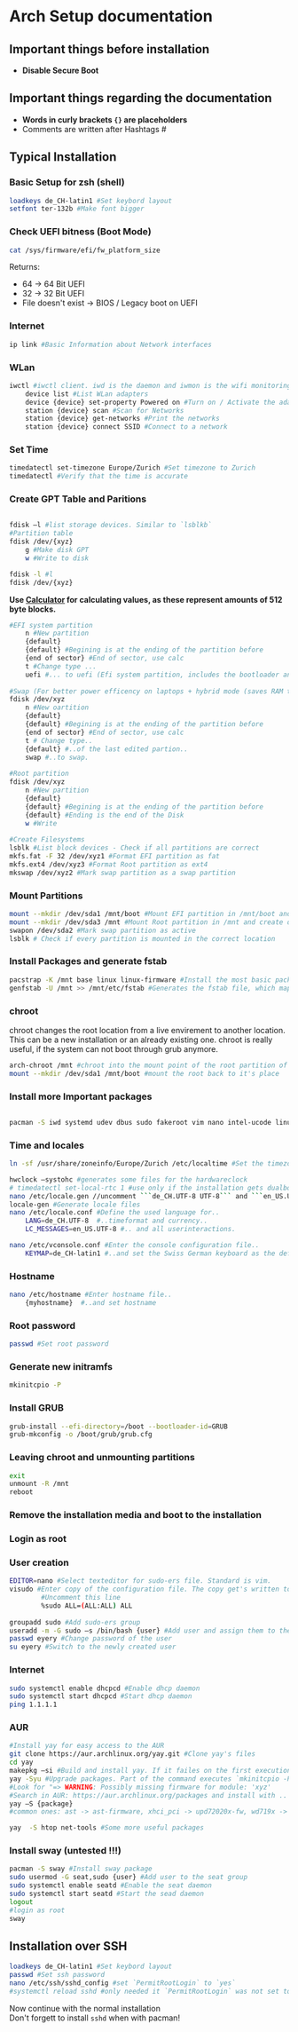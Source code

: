 # Arch Setup documentation 

## Important things before installation
- **Disable Secure Boot**
  
## Important things regarding the documentation
- **Words in curly brackets `{}` are placeholders**
- Comments are written after Hashtags #

## Typical Installation
### Basic Setup for zsh (shell)
```bash
loadkeys de_CH-latin1 #Set keybord layout
setfont ter-132b #Make font bigger
```

### Check UEFI bitness (Boot Mode)
```bash
cat /sys/firmware/efi/fw_platform_size 
```
Returns:
- 64 -> 64 Bit UEFI
- 32 -> 32 Bit UEFI
- File doesn't exist -> BIOS / Legacy boot on UEFI


### Internet
```bash
ip link #Basic Information about Network interfaces
```

### WLan 
```bash
iwctl #iwctl client. iwd is the daemon and iwmon is the wifi monitoring tool 
    device list #List WLan adapters
    device {device} set-property Powered on #Turn on / Activate the adapter 
    station {device} scan #Scan for Networks
    station {device} get-networks #Print the networks
    station {device} connect SSID #Connect to a network
```

### Set Time
```bash
timedatectl set-timezone Europe/Zurich #Set timezone to Zurich
timedatectl #Verify that the time is accurate
```

### Create GPT Table and Paritions
```bash

fdisk –l #list storage devices. Similar to `lsblkb` 
#Partition table
fdisk /dev/{xyz} 
	g #Make disk GPT
	w #Write to disk 

fdisk -l #l
fdisk /dev/{xyz}
```

**Use [Calculator](https://eyer.life/sectorcalc) for calculating values, as these represent amounts of 512 byte blocks.** 
```bash
#EFI system partition
	n #New partition
	{default} 
	{default} #Begining is at the ending of the partition before
	{end of sector} #End of sector, use calc
	t #Change type ...
	uefi #... to uefi (Efi system partition, includes the bootloader and stuff)
	 
#Swap (For better power efficency on laptops + hybrid mode (saves RAM to Disk)) 
fdisk /dev/xyz 
	n #New oartition
	{default} 
	{default} #Begining is at the ending of the partition before
	{end of sector} #End of sector, use calc
	t # Change type..
	{default} #..of the last edited partion..
	swap #..to swap.
	 
#Root partition
fdisk /dev/xyz 
	n #New partition
	{default} 
	{default} #Begining is at the ending of the partition before
	{default} #Ending is the end of the Disk
	w #Write
  
#Create Filesystems
lsblk #List block devices - Check if all partitions are correct
mkfs.fat -F 32 /dev/xyz1 #Format EFI partition as fat
mkfs.ext4 /dev/xyz3 #Format Root partition as ext4
mkswap /dev/xyz2 #Mark swap partition as a swap partition
```

### Mount Partitions
```bash
mount --mkdir /dev/sda1 /mnt/boot #Mount EFI partition in /mnt/boot and create directory if it doesn't exist yet
mount --mkdir /dev/sda3 /mnt #Mount Root partition in /mnt and create directory if it doesn't exist yet
swapon /dev/sda2 #Mark swap partition as active
lsblk # Check if every partition is mounted in the correct location
```

### Install Packages and generate fstab
```bash
pacstrap -K /mnt base linux linux-firmware #Install the most basic packages for Linux to function.
genfstab -U /mnt >> /mnt/etc/fstab #Generates the fstab file, which maps the UID's of partitions, their fs, their mountpoints and more
```

### chroot 
chroot changes the root location from a live envirement to another location. This can be a new installation or an already existing one. chroot is really useful, if the system can not boot through grub anymore.

```bash
arch-chroot /mnt #chroot into the mount point of the root partition of the arch installation
mount --mkdir /dev/sda1 /mnt/boot #mount the root back to it's place 
```

### Install more Important packages
```bash

pacman -S iwd systemd udev dbus sudo fakeroot vim nano intel-ucode linux-headers dkms dhcpcd grub efibootmgr s-tui neofetch hyfetch ufw git #installs some really important and some less important packages to the installation

```

### Time and locales
```bash
ln -sf /usr/share/zoneinfo/Europe/Zurich /etc/localtime #Set the timezone

hwclock –systohc #generates some files for the hardwareclock
# timedatectl set-local-rtc 1 #use only if the installation gets dualbooted with Windows, because Windows stores the local time on the hw clock. By default, Arch stores the time in UTC format 
nano /etc/locale.gen //uncomment ```de_CH.UTF-8 UTF-8``` and ```en_US.UTF-8 UTF-8``` #Enable Swiss German and English locale files
locale-gen #Generate locale files
nano /etc/locale.conf #Define the used language for..
	LANG=de_CH.UTF-8  #..timeformat and currency..
	LC_MESSAGES=en_US.UTF-8 #.. and all userinteractions.

nano /etc/vconsole.conf #Enter the console configuration file..
	KEYMAP=de_CH-latin1 #..and set the Swiss German keyboard as the default keyboard
```

### Hostname
```bash
nano /etc/hostname #Enter hostname file.. 
	{myhostname}  #..and set hostname
```  

### Root password
```bash
passwd #Set root password 
```

### Generate new initramfs 
```bash
mkinitcpio -P
```

### Install GRUB
```bash
grub-install --efi-directory=/boot --bootloader-id=GRUB 
grub-mkconfig -o /boot/grub/grub.cfg 
```

### Leaving chroot and unmounting partitions
```bash
exit
unmount -R /mnt 
reboot
```
### Remove the installation media and boot to the installation
### Login as root
### User creation
```bash
EDITOR=nano #Select texteditor for sudo-ers file. Standard is vim. 
visudo #Enter copy of the configuration file. The copy get's written to the originalfile after exiting and getting verfied by visudo
        #Uncomment this line
		%sudo ALL=(ALL:ALL) ALL 
	
groupadd sudo #Add sudo-ers group 
useradd -m -G sudo –s /bin/bash {user} #Add user and assign them to the 'sudo' group
passwd eyery #Change password of the user
su eyery #Switch to the newly created user 
```

### Internet
```bash
sudo systemctl enable dhcpcd #Enable dhcp daemon
sudo systemctl start dhcpcd #Start dhcp daemon
ping 1.1.1.1 
```

### AUR
```bash
#Install yay for easy access to the AUR 
git clone https://aur.archlinux.org/yay.git #Clone yay's files
cd yay 
makepkg –si #Build and install yay. If it failes on the first execution, just re-run 
yay -Syu #Upgrade packages. Part of the command executes `mkinitcpio -P` which prints `Missing firmware` messages.
#Look for "=> WARNING: Possibly missing firmware for module: 'xyz' 
#Search in AUR: https://aur.archlinux.org/packages and install with ..
yay –S {package}
#common ones: ast -> ast-firmware, xhci_pci -> upd72020x-fw, wd719x -> wd719x-firmware, aic94xx -> aic94xx-firmware 

yay  -S htop net-tools #Some more useful packages
```

### Install sway (**untested !!!**)
```bash
pacman -S sway #Install sway package
sudo usermod -G seat,sudo {user} #Add user to the seat group
sudo systemctl enable seatd #Enable the seat daemon
sudo systemctl start seatd #Start the sead daemon
logout 
#login as root
sway
```

## Installation over SSH 
```bash
loadkeys de_CH-latin1 #Set keybord layout
passwd #Set ssh password
nano /etc/ssh/sshd_config #set `PermitRootLogin` to `yes`
#systemctl reload sshd #only needed it `PermitRootLogin` was not set to `yes
```
Now continue with the normal installation   
Don't forgett to install `sshd` when with pacman!